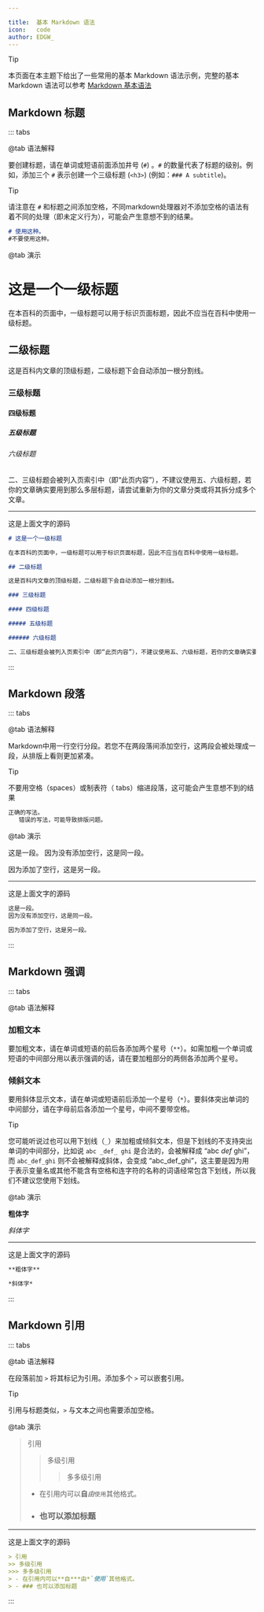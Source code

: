 ```yaml
---

title:  基本 Markdown 语法
icon:   code
author: EDGW_
---
```




> [!tip]
> 本页面在本主题下给出了一些常用的基本 Markdown 语法示例，完整的基本 Markdown 语法可以参考 [Markdown 基本语法](https://markdown.com.cn/basic-syntax/)

## Markdown 标题
::: tabs

@tab 语法解释

要创建标题，请在单词或短语前面添加井号 (`#`) 。`#` 的数量代表了标题的级别。例如，添加三个 `#` 表示创建一个三级标题 (`<h3>`) (例如：`### A subtitle`)。

> [!tip]
> 请注意在 `#` 和标题之间添加空格，不同markdown处理器对不添加空格的语法有着不同的处理（即未定义行为），可能会产生意想不到的结果。
> ```markdown
># 使用这种。
>#不要使用这种。
> ```

@tab 演示

# 这是一个一级标题

在本百科的页面中，一级标题可以用于标识页面标题，因此不应当在百科中使用一级标题。

## 二级标题

这是百科内文章的顶级标题，二级标题下会自动添加一根分割线。

### 三级标题

#### 四级标题

##### 五级标题

###### 六级标题

二、三级标题会被列入页索引中（即“此页内容”），不建议使用五、六级标题，若你的文章确实要用到那么多层标题，请尝试重新为你的文章分类或将其拆分成多个文章。

-----------------
这是上面文字的源码
```markdown
# 这是一个一级标题

在本百科的页面中，一级标题可以用于标识页面标题，因此不应当在百科中使用一级标题。

## 二级标题

这是百科内文章的顶级标题，二级标题下会自动添加一根分割线。

### 三级标题

#### 四级标题

##### 五级标题

###### 六级标题

二、三级标题会被列入页索引中（即“此页内容”），不建议使用五、六级标题，若你的文章确实要用到那么多层标题，请尝试重新为你的文章分类或将其拆分成多个文章。
```

:::

## Markdown 段落
::: tabs

@tab 语法解释

Markdown中用一行空行分段。若您不在两段落间添加空行，这两段会被处理成一段，从排版上看则更加紧凑。

> [!tip]
> 不要用空格（spaces）或制表符（ tabs）缩进段落，这可能会产生意想不到的结果
> ```markdown
>正确的写法。
>    错误的写法，可能导致排版问题。
> ```


@tab 演示

这是一段。
因为没有添加空行，这是同一段。

因为添加了空行，这是另一段。

-----------------
这是上面文字的源码
```markdown
这是一段。
因为没有添加空行，这是同一段。

因为添加了空行，这是另一段。
```

:::

## Markdown 强调

::: tabs

@tab 语法解释

### 加粗文本

要加粗文本，请在单词或短语的前后各添加两个星号（`**`）。如需加粗一个单词或短语的中间部分用以表示强调的话，请在要加粗部分的两侧各添加两个星号。 

### 倾斜文本

要用斜体显示文本，请在单词或短语前后添加一个星号（`*`）。要斜体突出单词的中间部分，请在字母前后各添加一个星号，中间不要带空格。

> [!tip]
> 您可能听说过也可以用下划线（`_`）来加粗或倾斜文本，但是下划线的不支持突出单词的中间部分，比如说 `abc _def_ ghi` 是合法的，会被解释成 “abc _def_ ghi”，而 `abc_def_ghi` 则不会被解释成斜体，会变成 “abc_def_ghi”，这主要是因为用于表示变量名或其他不能含有空格和连字符的名称的词语经常包含下划线，所以我们不建议您使用下划线。

@tab 演示

**粗体字**

*斜体字*

-----------------
这是上面文字的源码
```markdown
**粗体字**

*斜体字*
```

:::

## Markdown 引用

::: tabs

@tab 语法解释

在段落前加 `>` 将其标记为引用。添加多个 `>` 可以嵌套引用。
> [!tip]
> 引用与标题类似，`>` 与文本之间也需要添加空格。

@tab 演示

> 引用
>> 多级引用
>>> 多多级引用
> - 在引用内可以**自***由*`使用`其他格式。
> - ### 也可以添加标题

-----------------
这是上面文字的源码
```markdown
> 引用
>> 多级引用
>>> 多多级引用
> - 在引用内可以**自***由*`使用`其他格式。
> - ### 也可以添加标题
```

:::